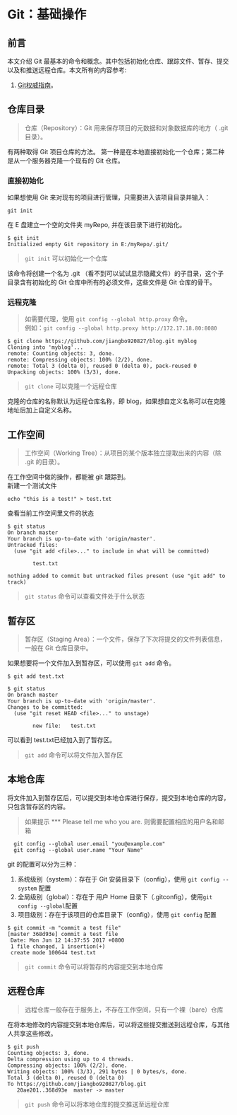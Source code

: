 # Git：基础操作

## 前言

本文介绍 Git 最基本的命令和概念。其中包括初始化仓库、跟踪文件、暂存、提交以及和推送远程仓库。本文所有的内容参考:

1. [Git权威指南][1]。

## 仓库目录

>仓库（Repository）：Git 用来保存项目的元数据和对象数据库的地方（ .git 目录）。

有两种取得 Git 项目仓库的方法。 第一种是在本地直接初始化一个仓库；第二种是从一个服务器克隆一个现有的 Git 仓库。

### 直接初始化

如果想使用 Git 来对现有的项目进行管理，只需要进入该项目目录并输入：

```git
git init
```

在 E 盘建立一个空的文件夹 myRepo, 并在该目录下进行初始化。

```git
$ git init
Initialized empty Git repository in E:/myRepo/.git/
```

> `git init` 可以初始化一个仓库

该命令将创建一个名为 .git （看不到可以试试显示隐藏文件）的子目录，这个子目录含有初始化的 Git 仓库中所有的必须文件，这些文件是 Git 仓库的骨干。

### 远程克隆

>如需要代理，使用 `git config --global http.proxy` 命令。  
>例如：`git config --global http.proxy http://172.17.18.80:8080`

```git
$ git clone https://github.com/jiangbo920827/blog.git myblog
Cloning into 'myblog'...
remote: Counting objects: 3, done.
remote: Compressing objects: 100% (2/2), done.
remote: Total 3 (delta 0), reused 0 (delta 0), pack-reused 0
Unpacking objects: 100% (3/3), done.
```

>`git clone` 可以克隆一个远程仓库

克隆的仓库的名称默认为远程仓库名称，即 blog，如果想自定义名称可以在克隆地址后加上自定义名称。

## 工作空间

> 工作空间（Working Tree）：从项目的某个版本独立提取出来的内容（除 .git 的目录）。

在工作空间中做的操作，都能被 git 跟踪到。  
新建一个测试文件

```git
echo "this is a test!" > test.txt
```

查看当前工作空间里文件的状态

```git
$ git status
On branch master
Your branch is up-to-date with 'origin/master'.
Untracked files:
  (use "git add <file>..." to include in what will be committed)

        test.txt

nothing added to commit but untracked files present (use "git add" to track)
```

> `git status` 命令可以查看文件处于什么状态

## 暂存区

> 暂存区（Staging Area）：一个文件，保存了下次将提交的文件列表信息，一般在 Git 仓库目录中。

如果想要将一个文件加入到暂存区，可以使用 `git add` 命令。

```git
$ git add test.txt

$ git status
On branch master
Your branch is up-to-date with 'origin/master'.
Changes to be committed:
  (use "git reset HEAD <file>..." to unstage)

        new file:   test.txt
```

可以看到 test.txt已经加入到了暂存区。

> `git add` 命令可以将文件加入暂存区

## 本地仓库

将文件加入到暂存区后，可以提交到本地仓库进行保存，提交到本地仓库的内容，只包含暂存区的内容。

> 如果提示 *** Please tell me who you are. 则需要配置相应的用户名和邮箱

```git
  git config --global user.email "you@example.com"
  git config --global user.name "Your Name"
```

git 的配置可以分为三种：

1. 系统级别（system）：存在于 Git 安装目录下（config），使用 `git config --system` 配置
2. 全局级别（global）：存在于 用户 Home 目录下（.gitconfig），使用`git config --global`配置
3. 项目级别：存在于该项目的仓库目录下（config），使用 `git config` 配置

```git
$ git commit -m "commit a test file"
[master 368d93e] commit a test file
 Date: Mon Jun 12 14:37:55 2017 +0800
 1 file changed, 1 insertion(+)
 create mode 100644 test.txt
```

> `git commit` 命令可以将暂存的内容提交到本地仓库

## 远程仓库

> 远程仓库一般存在于服务上，不存在工作空间，只有一个裸（bare）仓库

在将本地修改的内容提交到本地仓库后，可以将这些提交推送到远程仓库，与其他人共享这些修改。

```git
$ git push
Counting objects: 3, done.
Delta compression using up to 4 threads.
Compressing objects: 100% (2/2), done.
Writing objects: 100% (3/3), 291 bytes | 0 bytes/s, done.
Total 3 (delta 0), reused 0 (delta 0)
To https://github.com/jiangbo920827/blog.git
   20ae201..368d93e  master -> master
```

> `git push` 命令可以将本地仓库的提交推送至远程仓库

[1]:https://git-scm.com/book/en/v2 "Git权威指南"
